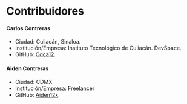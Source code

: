 # Contribuidores

#### Carlos Contreras
- Ciudad: Culiacán, Sinaloa.
- Institución/Empresa: Instituto Tecnológico de Culiacán. DevSpace.
- GitHub: [Cdca12](https://github.com/Cdca12).

#### Aiden Contreras
- Ciudad: CDMX
- Institución/Empresa: Freelancer
- GitHub: [Aiden12x](https://github.com/Aiden12x).
